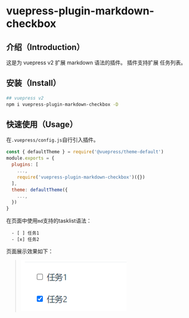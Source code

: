 # vuepress-plugin-markdown-checkbox
## 介绍（Introduction）
这是为 vuepress v2 扩展 markdown 语法的插件。 插件支持扩展 任务列表。

## 安装（Install）

```bash
## vuepress v2
npm i vuepress-plugin-markdown-checkbox -D
```
## 快速使用（Usage）

在`.vuepress/config.js`自行引入插件。

```js
const { defaultTheme } = require('@vuepress/theme-default')
module.exports = {
  plugins: [
    ...,
    require('vuepress-plugin-markdown-checkbox')({})
  ],
  theme: defaultTheme({
    ...,
  })
}
```
在页面中使用`md`支持的tasklist语法：
```text
  - [ ] 任务1
  - [x] 任务2
```
页面展示效果如下：
> ![图](./preview.png)